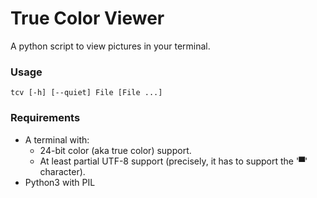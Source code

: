 # True Color Viewer

A python script to view pictures in your terminal.

### Usage

`tcv [-h] [--quiet] File [File ...]`

### Requirements

- A terminal with:
    - 24-bit color (aka true color) support.
    - At least partial UTF-8 support (precisely, it has to support the '▀' character).
- Python3 with PIL
